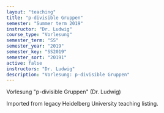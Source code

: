 ```yaml
---
layout: "teaching"
title: "p-divisible Gruppen"
semester: "Summer term 2019"
instructor: "Dr. Ludwig"
course_type: "Vorlesung"
semester_term: "SS"
semester_year: "2019"
semester_key: "SS2019"
semester_sort: "20191"
active: false
instructors: "Dr. Ludwig"
description: "Vorlesung: p-divisible Gruppen"
---
```


Vorlesung "p-divisible Gruppen" (Dr. Ludwig)

Imported from legacy Heidelberg University teaching listing.